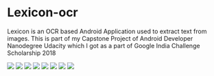 # Lexicon-ocr
Lexicon is an OCR based Android Application used to extract text from images. This is part of my Capstone Project of Android Developer Nanodegree Udacity which I got as a part of Google India Challenge Scholarship 2018

![](static/Screenshot_20200919-162145.png)
![](static/Screenshot_20200919-162228.png)
![](static/Screenshot_20200919-162256.png)
![](static/Screenshot_20200919-162309.png)
![](static/Screenshot_20200919-162320.png)
![](static/Screenshot_20200919-162509.png)
![](static/Screenshot_20200919-162519.png)
![](static/Screenshot_20200919-163811.png)
